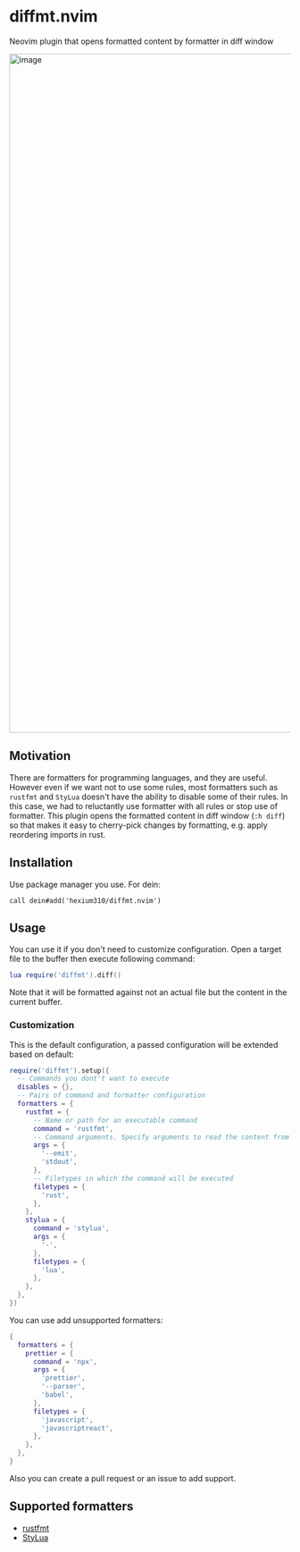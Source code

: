 # diffmt.nvim

Neovim plugin that opens formatted content by formatter in diff window

<img width="1215" alt="image" src="https://user-images.githubusercontent.com/10758173/155855643-59409f7e-263c-4c00-9b3b-f5b1abaa8b59.png">

## Motivation

There are formatters for programming languages, and they are useful.
However even if we want not to use some rules, most formatters such as `rustfmt` and `StyLua` doesn't have the ability to disable some of their rules.
In this case, we had to reluctantly use formatter with all rules or stop use of formatter.
This plugin opens the formatted content in diff window (`:h diff`) so that makes it easy to cherry-pick changes by formatting, e.g. apply reordering imports in rust.

## Installation

Use package manager you use.
For dein:

```vim
call dein#add('hexium310/diffmt.nvim')
```

## Usage

You can use it if you don't need to customize configuration.
Open a target file to the buffer then execute following command:

```lua
lua require('diffmt').diff()
```

Note that it will be formatted against not an actual file but the content in the current buffer.

### Customization

This is the default configuration, a passed configuration will be extended based on default:

```lua
require('diffmt').setup({
  -- Commands you dont't want to execute
  disables = {},
  -- Pairs of command and formatter configuration
  formatters = {
    rustfmt = {
      -- Name or path for an executable command
      command = 'rustfmt',
      -- Command arguments. Specify arguments to read the content from standart input and emit all content in the file to the standard output after formatted
      args = {
        '--emit',
        'stdout',
      },
      -- Filetypes in which the command will be executed
      filetypes = {
        'rust',
      },
    },
    stylua = {
      command = 'stylua',
      args = {
        '-',
      },
      filetypes = {
        'lua',
      },
    },
  },
})
```

You can use add unsupported formatters:

```lua
{
  formatters = {
    prettier = {
      command = 'npx',
      args = {
        'prettier',
        '--parser',
        'babel',
      },
      filetypes = {
        'javascript',
        'javascriptreact',
      },
    },
  },
}
```

Also you can create a pull request or an issue to add support.

## Supported formatters

- [rustfmt]
- [StyLua]

[rustfmt]: https://github.com/rust-lang/rustfmt
[StyLua]: https://github.com/JohnnyMorganz/StyLua
